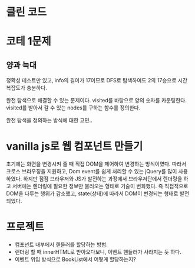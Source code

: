 # 클린 코드

# 코테 1문제

## 양과 늑대

정확성 테스트만 있고, info의 길이가 17이므로 DFS로 탐색하여도 2의 17승으로 시간 복잡도가 충분하다.

완전 탐색으로 해결할 수 있는 문제이다. visited를 바탕으로 양의 숫자를 카운팅한다.
visited를 받아서 갈 수 있는 nodes를 구하는 함수를 정의한다.

완전 탐색을 정의하는 방식에 대한 고민..

# vanilla js로 웹 컴포넌트 만들기

초기에는 화면을 변경시켜 줄 때 직접 DOM을 제어하여 변경하는 방식이였다. 따라서 크로스 브라우징을 지원하고, Dom event를 쉽게 처리할 수 있는 jQuery를 많이 사용하였다.
하지만 점점 브라우저와 JS가 발전하는 과정에서 브라우저단에서 렌더링을 하고 서버에는 렌더링에 필요한 정보만 불러오는 형태로 기술이 변화했다.
즉 직접적으로 DOM을 다루는 행위가 감소했고, state(상태)에 따라서 DOM이 변경되는 형태로 발전되었다.

# 프로젝트

- 컴포넌트 내부에서 핸들러를 할당하는 방법.
- 랜더링 할 때 innerHTML로 받아오다보니, 이벤트 핸들러가 사라지는 듯 하다.
- 이벤트 위임 방식으로 BookList에서 어떻게 할당하는지?
